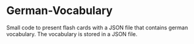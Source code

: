 # German-Vocabulary
Small code to present flash cards with a JSON file that contains german vocabulary.
The vocabulary is stored in a JSON file.
